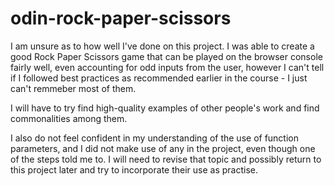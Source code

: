 # odin-rock-paper-scissors

I am unsure as to how well I've done on this project. I was able to create a good Rock Paper Scissors game that can be played on the browser console fairly well, even accounting for odd inputs from the user, however I can't tell if I followed best practices as recommended earlier in the course - I just can't remmeber most of them. 

I will have to try find high-quality examples of other people's work and find commonalities among them. 

I also do not feel confident in my understanding of the use of function parameters, and I did not make use of any in the project, even though one of the steps told me to. I will need to revise that topic and possibly return to this project later and try to incorporate their use as practise. 